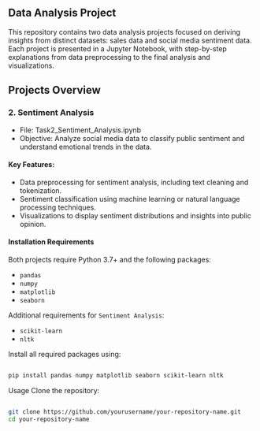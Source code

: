 ## Data Analysis Project
This repository contains two data analysis projects focused on deriving insights from distinct datasets: sales data and social media sentiment data. Each project is presented in a Jupyter Notebook, with step-by-step explanations from data preprocessing to the final analysis and visualizations.

## Projects Overview
### 2. Sentiment Analysis
- File: Task2_Sentiment_Analysis.ipynb
- Objective: Analyze social media data to classify public sentiment and understand emotional trends in the data.
#### Key Features:
- Data preprocessing for sentiment analysis, including text cleaning and tokenization.
- Sentiment classification using machine learning or natural language processing techniques.
- Visualizations to display sentiment distributions and insights into public opinion.

#### Installation Requirements
Both projects require Python 3.7+ and the following packages:

* `pandas`
* `numpy`
* `matplotlib`
* `seaborn`

Additional requirements for `Sentiment Analysis`:

* `scikit-learn`
* `nltk`


Install all required packages using:

```bash

pip install pandas numpy matplotlib seaborn scikit-learn nltk
```

Usage
Clone the repository:

```bash

git clone https://github.com/yourusername/your-repository-name.git
cd your-repository-name
```

